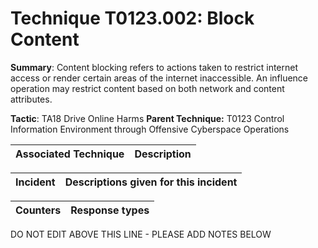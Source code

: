 # Technique T0123.002: Block Content

**Summary**: Content blocking refers to actions taken to restrict internet access or render certain areas of the internet inaccessible. An influence operation may restrict content based on both network and content attributes.

**Tactic**: TA18 Drive Online Harms **Parent Technique:** T0123 Control Information Environment through Offensive Cyberspace Operations


| Associated Technique | Description |
| --------- | ------------------------- |



| Incident | Descriptions given for this incident |
| -------- | -------------------- |



| Counters | Response types |
| -------- | -------------- |


DO NOT EDIT ABOVE THIS LINE - PLEASE ADD NOTES BELOW